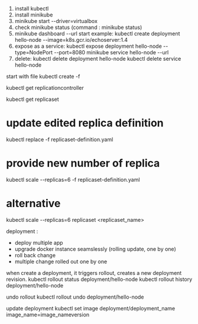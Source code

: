 1. install kubectl
2. install minikube
3. minikube start --driver=virtualbox
4. check minikube status (command : minikube status)
5. minikube dashboard --url
   start example: kubectl create deployment hello-node --image=k8s.gcr.io/echoserver:1.4
6. expose as a service:
   kubectl expose deployment hello-node --type=NodePort --port=8080
   minikube service hello-node --url
7. delete:
   kubectl delete deployment hello-node
   kubectl delete service hello-node

start with file
kubectl create -f <filename>

kubectl get replicationcontroller

kubectl get replicaset

# update edited replica definition

kubectl replace -f replicaset-definition.yaml

# provide new number of replica

kubectl scale --replicas=6 -f replicaset-definition.yaml

# alternative

kubectl scale --replicas=6 replicaset <replicaset_name>

deployment :

- deploy multiple app
- upgrade docker instance seamslessly (rolling update, one by one)
- roll back change
- multiple change rolled out one by one

when create a deployment, it triggers rollout, creates a new deployment revision.
kubectl rollout status deployment/hello-node
kubectl rollout history deployment/hello-node

undo rollout
kubectl rollout undo deployment/hello-node

update deployment
kubectl set image deployment/deployment_name image_name=image_nameversion
